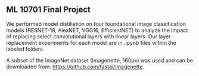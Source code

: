 ## ML 10701 Final Project

We performed model distillation on four foundational image classification models (RESNET-18, AlexNET, VGG16, EfficientNET) to analyze the impact of replacing select convolutional layers with linear layers. Our layer replacement experiments for each model are in .ipynb files within the labeled folders.

A subset of the ImageNet dataset (Imagenette, 160px) was used and can be downloaded from: https://github.com/fastai/imagenette.
